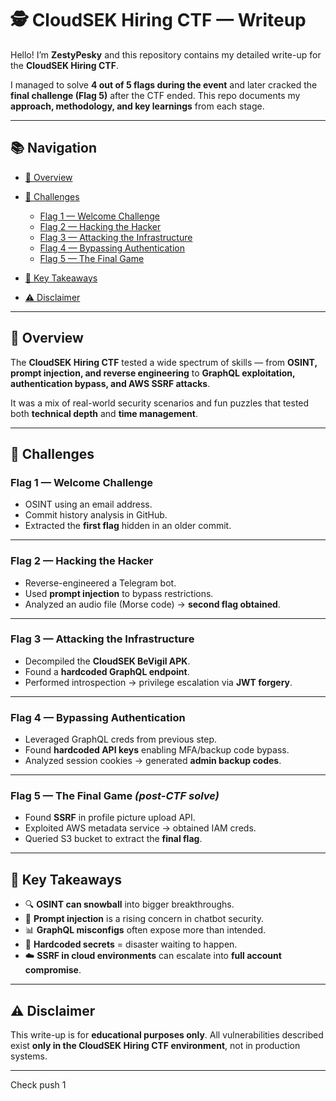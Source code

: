 # 🕵️ CloudSEK Hiring CTF — Writeup

Hello! I’m **ZestyPesky** and this repository contains my detailed write-up for the **CloudSEK Hiring CTF**.

I managed to solve **4 out of 5 flags during the event** and later cracked the **final challenge (Flag 5)** after the CTF ended.
This repo documents my **approach, methodology, and key learnings** from each stage.

---

## 📚 Navigation

* [🔎 Overview](#-overview)
* [🚩 Challenges](#-challenges)

  * [Flag 1 — Welcome Challenge](#flag-1--welcome-challenge)
  * [Flag 2 — Hacking the Hacker](#flag-2--hacking-the-hacker)
  * [Flag 3 — Attacking the Infrastructure](#flag-3--attacking-the-infrastructure)
  * [Flag 4 — Bypassing Authentication](#flag-4--bypassing-authentication)
  * [Flag 5 — The Final Game](#flag-5--the-final-game)
* [📌 Key Takeaways](#-key-takeaways)
* [⚠️ Disclaimer](#-disclaimer)

---

## 🔎 Overview

The **CloudSEK Hiring CTF** tested a wide spectrum of skills — from **OSINT, prompt injection, and reverse engineering** to **GraphQL exploitation, authentication bypass, and AWS SSRF attacks**.

It was a mix of real-world security scenarios and fun puzzles that tested both **technical depth** and **time management**.

---

## 🚩 Challenges

### Flag 1 — Welcome Challenge

* OSINT using an email address.
* Commit history analysis in GitHub.
* Extracted the **first flag** hidden in an older commit.

---

### Flag 2 — Hacking the Hacker

* Reverse-engineered a Telegram bot.
* Used **prompt injection** to bypass restrictions.
* Analyzed an audio file (Morse code) → **second flag obtained**.

---

### Flag 3 — Attacking the Infrastructure

* Decompiled the **CloudSEK BeVigil APK**.
* Found a **hardcoded GraphQL endpoint**.
* Performed introspection → privilege escalation via **JWT forgery**.

---

### Flag 4 — Bypassing Authentication

* Leveraged GraphQL creds from previous step.
* Found **hardcoded API keys** enabling MFA/backup code bypass.
* Analyzed session cookies → generated **admin backup codes**.

---

### Flag 5 — The Final Game *(post-CTF solve)*

* Found **SSRF** in profile picture upload API.
* Exploited AWS metadata service → obtained IAM creds.
* Queried S3 bucket to extract the **final flag**.

---

## 📌 Key Takeaways

* 🔍 **OSINT can snowball** into bigger breakthroughs.
* 🤖 **Prompt injection** is a rising concern in chatbot security.
* 📊 **GraphQL misconfigs** often expose more than intended.
* 🔑 **Hardcoded secrets** = disaster waiting to happen.
* ☁️ **SSRF in cloud environments** can escalate into **full account compromise**.

---

## ⚠️ Disclaimer

This write-up is for **educational purposes only**.
All vulnerabilities described exist **only in the CloudSEK Hiring CTF environment**, not in production systems.

---
Check push 1